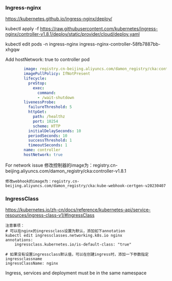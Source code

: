 
### Ingress-nginx

https://kubernetes.github.io/ingress-nginx/deploy/


kubectl apply -f https://raw.githubusercontent.com/kubernetes/ingress-nginx/controller-v1.8.1/deploy/static/provider/cloud/deploy.yaml

kubectl edit pods -n ingress-nginx ingress-nginx-controller-58fb7887bb-xhgqw

Add hostNetwork: true to controller pod

```yaml
        image: registry.cn-beijing.aliyuncs.com/damon_registry/cka:controller-v1.8.1 
        imagePullPolicy: IfNotPresent
        lifecycle:
          preStop:
            exec:
              command:
              - /wait-shutdown
        livenessProbe:
          failureThreshold: 5
          httpGet:
            path: /healthz
            port: 10254
            scheme: HTTP
          initialDelaySeconds: 10
          periodSeconds: 10
          successThreshold: 1
          timeoutSeconds: 1
        name: controller
        hostNetwork: true
```

For network issue
	修改控制器的image为：registry.cn-beijing.aliyuncs.com/damon_registry/cka:controller-v1.8.1
	
	修改webhook的image为：registry.cn-beijing.aliyuncs.com/damon_registry/cka:kube-webhook-certgen-v20230407


### IngressClass 
https://kubernetes.io/zh-cn/docs/reference/kubernetes-api/service-resources/ingress-class-v1/#IngressClass
```
注意事项：
# 可以在nginx的ingressclass设置为默认，添加如下annotation
kubectl edit ingressclasses.networking.k8s.io nginx
annotations:
    ingressclass.kubernetes.io/is-default-class: "true"

# 如果没有设置ingressclass默认值，可以在创建ingress时，添加一下参数指定ingressclassname
ingressClassName: nginx
```

Ingress, services and deployment must be in the same namespace
